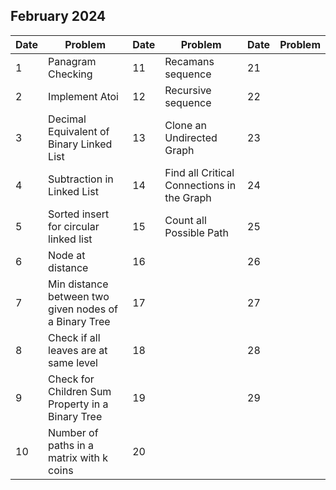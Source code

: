 ## February 2024

| Date | Problem                                               | Date | Problem                                    | Date | Problem |
| ---- | ----------------------------------------------------- | ---- | ------------------------------------------ | ---- | ------- |
| 1    | Panagram Checking                                     | 11   | Recamans sequence                          | 21   |         |
| 2    | Implement Atoi                                        | 12   | Recursive sequence                         | 22   |         |
| 3    | Decimal Equivalent of Binary Linked List              | 13   | Clone an Undirected Graph                  | 23   |         |
| 4    | Subtraction in Linked List                            | 14   | Find all Critical Connections in the Graph | 24   |         |
| 5    | Sorted insert for circular linked list                | 15   | Count all Possible Path                    | 25   |         |
| 6    | Node at distance                                      | 16   |                                            | 26   |         |
| 7    | Min distance between two given nodes of a Binary Tree | 17   |                                            | 27   |         |
| 8    | Check if all leaves are at same level                 | 18   |                                            | 28   |         |
| 9    | Check for Children Sum Property in a Binary Tree      | 19   |                                            | 29   |         |
| 10   | Number of paths in a matrix with k coins              | 20   |                                            |      |         |
